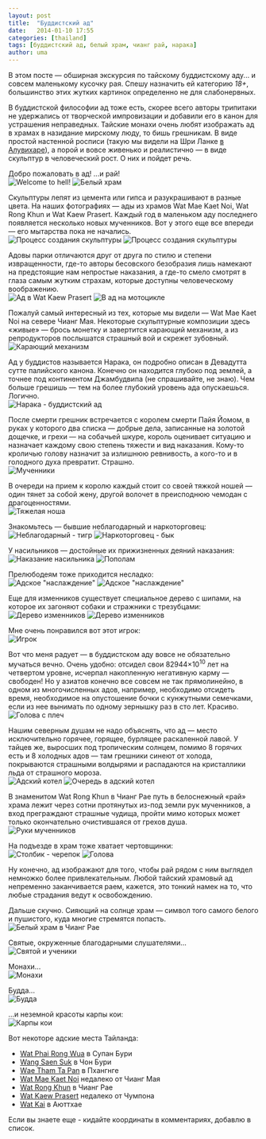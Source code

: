 ```yaml
---
layout: post
title:  "Буддистский ад"
date:   2014-01-10 17:55
categories: [thailand]
tags: [буддистский ад, белый храм, чианг рай, нарака]
author: uma
---
```


В этом посте — обширная экскурсия по тайскому буддистскому аду... и совсем маленькому кусочку рая. Спешу назначить ей категорию *18+*, большинство этих жутких картинок определенно не для слабонервных. 

В буддистской философии ад тоже есть, скорее всего авторы трипитаки не удержались от творческой импровизации и добавили его в канон для устрашения неправедных. Тайские монахи очень любят изображать ад в храмах в назидание мирскому люду, то бишь грешникам. В виде простой настенной росписи (такую мы видели на Шри Ланке [в Алувихаре](/buddha-was-here/#hell)), а порой и вовсе живенько и реалистично — в виде скульптур в человеческий рост. О них и пойдет речь.

Добро пожаловать в ад! ...и рай!   
![Welcome to hell!](welcome-to-hell.jpg) ![Белый храм](belyi-hram.jpg)

Скульптуры лепят из цемента или гипса и разукрашивают в разные цвета. На наших фотографиях — ады из храмов Wat Mae Kaet Noi, Wat Rong Khun и Wat Kaew Prasert. Каждый год в маленьком аду последнего появляется несколько новых мученников. Вот у этого еще все впереди — его мытарства пока не начались.  
![Процесс создания скульптуры](protsess-sozdaniya-skulptury.jpg) ![Процесс создания скульптуры](protsess-sozdaniya-skulptury-1.jpg)

Адовы парки отличаются друг от друга по стилю и степени извращенности, где-то авторы бесовского безобразия лишь намекают на предстоящие нам непростые наказания, а где-то смело смотрят в глаза самым жутким страхам, которые доступны человеческому воображению.   
![Ад в Wat Kaew Prasert](ad-v-wat-kaew-prasert.jpg) ![В ад на мотоцикле](v-ad-na-mototsikle.jpg)

Пожалуй самый интересный из тех, которые мы видели — Wat Mae Kaet Noi на севере Чианг Мая. Некоторые скульптурные композиции здесь «живые» — брось монетку и завертится карающий механизм, а из репродукторов послышатся страшный вой и скрежет зубовный.   
![Карающий механизм](karauschii-mehanizm.jpg)

Ад у буддистов называется Нарака, он подробно описан в Девадутта сутте палийского канона. Конечно он находится глубоко под землей, а точнее под континентом Джамбудвипа (не спрашивайте, не знаю). Чем больше грешишь — тем на более глубокий уровень ада опускаешься. Логично.   
![Нарака - буддистский ад](naraka-buddistskii-ad.jpg)

После смерти грешник встречается с королем смерти Пайя Йомом, в руках у которого два списка — добрые дела, записанные на золотой дощечке, и грехи — на собачьей шкуре, король оценивает ситуацию и назначает каждому свою степень тяжести и вид наказания. Кому-то кроличью голову назначит за излишнюю ревнивость, а кого-то и в голодного духа превратит. Страшно.   
![Мученники](muchenniki.jpg)

В очереди на прием к королю каждый стоит со своей тяжкой ношей — один тянет за собой жену, другой волочет в преисподнюю чемодан с драгоценностями.   
![Тяжелая ноша](tyazhelaya-nosha.jpg)

Знакомьтесь — бывшие неблагодарный и наркоторговец:   
![Неблагодарный - тигр](neblagodarnyi-tigr.jpg) ![Наркоторговец - бык](narkotorgovets-byk.jpg)

У насильников — достойные их прижизненных деяний наказания:   
![Наказание насильника](nakazanie-nasilnika.jpg) ![Пополам](popolam.jpg)

Прелюбодеям тоже приходится несладко:   
![Адское "наслаждение"](adskoe-naslazhdenie.jpg) ![Адское "наслаждение"](adskoe-naslazhdenie-1.jpg)

Еще для изменников существует специальное дерево с шипами, на которое их загоняют собаки и стражники с трезубцами:   
![Дерево изменников](derevo-izmennikov.jpg) ![Дерево изменников](derevo-izmennikov-1.jpg)

Мне очень понравился вот этот игрок:   
![Игрок](igrok.jpg)

Вот что меня радует — в буддистском аду вовсе не обязательно мучаться вечно. Очень удобно: отсидел свои 82944&times;10<sup>10</sup> лет на четвертом уровне, исчерпал накопленную негативную карму — свободен! Но у азиатов конечно все совсем не так прямолинейно, в одном из многочисленных адов, например, необходимо отсидеть время, необходимое на опустошение бочки с кунжутными семечками, если из нее вынимать по одному зернышку раз в сто лет. Красиво.   
![Голова с плеч](golova-s-plech.jpg)

Нашим северным душам не надо объяснять, что ад — место исключительно горячее, горящее, бурлящее раскаленной лавой. У тайцев же, выросших под тропическим солнцем, помимо 8 горячих есть и 8 холодных адов — там грешники синеют от холода, покрываются страшными волдырями и распадаются на кристаллики льда от страшного мороза.   
![Адский котел](adskii-kotel.jpg)
![Очередь в адский котел](ochered-v-adskii-kotel.jpg)

В знаменитом Wat Rong Khun в Чианг Рае путь в белоснежный «рай» храма лежит через сотни протянутых из-под земли рук мученников, а вход преграждают страшные чудища, пройти мимо которых может только окончательно очистившаяся от грехов душа.   
![Руки мученников](ruki-muchennikov.jpg)

На подъезде в храм тоже хватает чертовщинки:   
![Столбик - черепок](stolbik-cherepok.jpg) ![Голова](golova.jpg)

Ну конечно, ад изображают для того, чтобы рай рядом с ним выглядел немножко более привлекательным. Любой тайский храмовый ад непременно заканчивается раем, кажется, это тонкий намек на то, что любые страдания ведут к освобождению. 

Дальше скучно. Сияющий на солнце храм — символ того самого белого и пушистого, куда многие стремятся попасть.   
![Белый храм в Чианг Рае](beoyi-hram-v-chiang-rae.jpg)

Святые, окруженные благодарными слушателями...   
![Святой и ученики](svyatoi-i-ucheniki.jpg)

Монахи...   
![Монахи](monahi.jpg)

Будда...   
![Будда](budda.jpg)

...и неземной красоты карпы кои:   
![Карпы кои](karpy-koi.jpg)

Вот некоторе адские места Тайланда:   

- [Wat Phai Rong Wua](https://goo.gl/maps/3WtF1) в Супан Бури 
- [Wang Saen Suk](https://goo.gl/maps/Wvjoz) в Чон Бури 
- [Wае Tham Ta Pan](https://goo.gl/maps/tTNMi) в Пхангнге 
- [Wat Mae Kaet Noi](https://goo.gl/maps/Hr8t5) недалеко от Чианг Мая 
- [Wat Rong Khun](https://goo.gl/maps/vnZIA) в Чианг Рае 
- [Wat Kaew Prasert](https://goo.gl/maps/p7N33) недалеко от Чумпона
- [Wat Kai](https://goo.gl/maps/WeP9Z) в Аюттхае 

Если вы знаете еще - кидайте координаты в комментариях, добавлю в список.  
